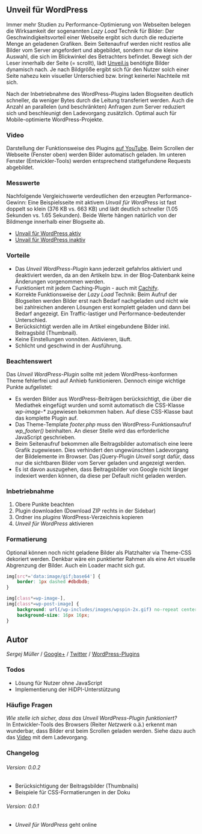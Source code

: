 ## Unveil für WordPress ##

Immer mehr Studien zu Performance-Optimierung von Webseiten belegen die Wirksamkeit der sogenannten _Lazy Load_ Technik für Bilder: Der Geschwindigkeitsvorteil einer Webseite ergibt sich durch die reduzierte Menge an geladenen Grafiken. Beim Seitenaufruf werden nicht restlos alle Bilder vom Server angefordert und abgebildet, sondern nur die kleine Auswahl, die sich im Blickwinkel des Betrachters befindet. Bewegt sich der Leser innerhalb der Seite (= scrollt), lädt [Unveil.js](https://github.com/luis-almeida/unveil) benötigte Bilder dynamisch nach. Je nach Bildgröße ergibt sich für den Nutzer solch einer Seite nahezu kein visueller Unterschied bzw. bringt keinerlei Nachteile mit sich.

Nach der Inbetriebnahme des WordPress-Plugins laden Blogseiten deutlich schneller, da weniger Bytes durch die Leitung transferiert werden. Auch die Anzahl an parallelen (und beschränkten) Anfragen zum Server reduziert sich und beschleunigt den Ladevorgang zusätzlich. Optimal auch für Mobile-optimierte WordPress-Projekte.


### Video
Darstellung der Funktionsweise des Plugins [auf YouTube](http://www.youtube.com/watch?v=tMv5tl3Q4Aw). Beim Scrollen der Webseite (Fenster oben) werden Bilder automatisch geladen. Im unteren Fenster (Entwickler-Tools) werden entsprechend stattgefundene Requests abgebildet.


### Messwerte
Nachfolgende Vergleichswerte verdeutlichen den erzeugten Performance-Gewinn: Eine Beispielsseite mit aktivem _Unvail für WordPress_ ist fast doppelt so klein (376 KB vs. 663 KB) und lädt deutlich schneller (1.05 Sekunden vs. 1.65 Sekunden). Beide Werte hängen natürlich von der Bildmenge innerhalb einer Blogseite ab.

- [Unvail für WordPress aktiv](http://d.pr/i/Fpsd)
- [Unvail für WordPress inaktiv](http://d.pr/i/4WYi)


### Vorteile

- Das _Unveil WordPress-Plugin_ kann jederzeit gefahrlos aktiviert und deaktiviert werden, da an den Artikeln bzw. in der Blog-Datenbank keine Änderungen vorgenommen werden.
- Funktioniert mit jedem Caching-Plugin - auch mit [Cachify](http://cachify.de).
- Korrekte Funktionsweise der _Lazy Load_ Technik: Beim Aufruf der Blogseiten werden Bilder erst nach Bedarf nachgeladen und nicht wie bei zahlreichen anderen Lösungen erst komplett geladen und dann bei Bedarf angezeigt. Ein Traffic-lastiger und Performance-bedeutender Unterschied.
- Berücksichtigt werden alle im Artikel eingebundene Bilder inkl. Beitragsbild (Thumbnail).
- Keine Einstellungen vonnöten. Aktivieren, läuft.
- Schlicht und geschwind in der Ausführung.


### Beachtenswert
Das _Unveil WordPress-Plugin_ sollte mit jedem WordPress-konformen Theme fehlerfrei und auf Anhieb funktionieren. Dennoch einige wichtige Punkte aufgelistet:

- Es werden Bilder aus WordPress-Beiträgen berücksichtigt, die über die Mediathek eingefügt wurden und somit automatisch die CSS-Klasse _wp-image-*_ zugewiesen bekommen haben. Auf diese CSS-Klasse baut das komplette Plugin auf.
- Das Theme-Template _footer.php_ muss den WordPress-Funktionsaufruf _wp_footer()_ beinhalten. An dieser Stelle wird das erforderliche JavaScript geschrieben.
- Beim Seitenaufruf bekommen alle Beitragsbilder automatisch eine leere Grafik zugewiesen. Dies verhindert den ungewünschten Ladevorgang der Bildelemente im Browser. Das jQuery-Plugin _Unveil_ sorgt dafür, dass nur die sichtbaren Bilder vom Server geladen und angezeigt werden.
- Es ist davon auszugehen, dass Beitragsbilder von Google nicht länger indexiert werden können, da diese per Default nicht geladen werden.


### Inbetriebnahme

1. Obere Punkte beachten
2. Plugin downloaden (Download ZIP rechts in der Sidebar)
3. Ordner ins _plugins_ WordPress-Verzeichnis kopieren
4. _Unveil für WordPress_ aktivieren


### Formatierung

Optional können noch nicht geladene Bilder als Platzhalter via Theme-CSS dekoriert werden. Denkbar wäre ein punktierter Rahmen als eine Art visuelle Abgrenzung der Bilder. Auch ein Loader macht sich gut.

```css
img[src*='data:image/gif;base64'] {
	border: 1px dashed #dbdbdb;
}
```

```css
img[class*=wp-image-],
img[class*=wp-post-image] {
	background: url(/wp-includes/images/wpspin-2x.gif) no-repeat center center;
	background-size: 16px 16px;
}
```


## Autor
*Sergej Müller* / [Google+](https://plus.google.com/110569673423509816572?rel=author) / [Twitter](https://twitter.com/wpSEO) / [WordPress-Plugins](http://wpcoder.de)


### Todos

- Lösung für Nutzer ohne JavaScript
- Implementierung der HiDPI-Unterstützung


### Häufige Fragen

*Wie stelle ich sicher, dass das _Unveil WordPress-Plugin_ funktioniert?*<br />
In Entwickler-Tools des Browsers (Reiter _Netzwerk_ o.ä.) erkennt man wunderbar, dass Bilder erst beim Scrollen geladen werden. Siehe dazu auch das [Video](http://www.youtube.com/watch?v=tMv5tl3Q4Aw) mit dem Ladevorgang.



### Changelog

###### Version: 0.0.2
- Berücksichtigung der Beitragsbilder (Thumbnails)
- Beispiele für CSS-Formatierungen in der Doku

###### Version: 0.0.1
- _Unveil für WordPress_ geht online